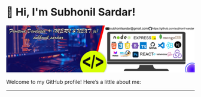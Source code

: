 # 👋 Hi, I'm Subhonil Sardar!

![Banner](./Linkedin-banner%20frontend.jpg)

Welcome to my GitHub profile! Here’s a little about me:

---

